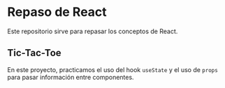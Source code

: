 # Repaso de React
Este repositorio sirve para repasar los conceptos de React.

## Tic-Tac-Toe
En este proyecto, practicamos el uso del hook `useState` y el uso de `props` para pasar información entre componentes.